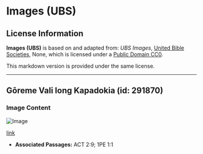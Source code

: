 # Images (UBS)

## License Information

**Images (UBS)** is based on and adapted from: _UBS Images_, [United Bible Societies](https://unitedbiblesocieties.org/), None, which is licensed under a [Public Domain CC0](https://creativecommons.org/public-domain/cc0/).

This markdown version is provided under the same license.



--------------------------------

## Gōreme Vali long Kapadokia (id: 291870)

### Image Content

![Image](https://cdn.aquifer.bible/aquifer-content/resources/Media/WEB-0271_göreme_valley_in_cappadocia.jpg)

[link](https://cdn.aquifer.bible/aquifer-content/resources/Media/WEB-0271_göreme_valley_in_cappadocia.jpg)

* **Associated Passages:** ACT 2:9; 1PE 1:1


